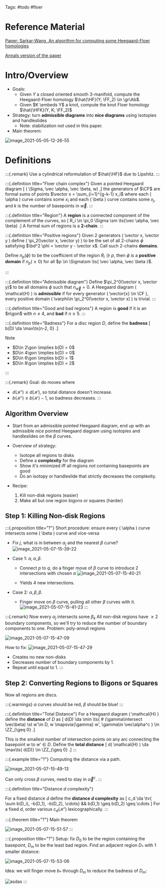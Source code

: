 Tags: #todo #floer 

# Reference Material

[Paper: Sarkar-Wang, An algorithm for computing some Heegaard-Floer homologies](https://arxiv.org/pdf/math/0607777.pdf)

[Annals version of the paper](https://annals.math.princeton.edu/wp-content/uploads/annals-v171-n2-p11-s.pdf)

# Intro/Overview

- Goals: 
  - Given $Y$ a closed oriented smooth 3-manifold, compute the Heegaard-Floer homology $\hat{\HF}(Y; \FF_2) \in \gr\Ab$.
  - Given $K \embeds Y$ a knot, compute the knot Floer homology $\hat{\HFK}(Y, K; \FF_2)$
- Strategy: turn **admissible diagrams** into **nice diagrams** using isotopies and handleslides
  - Note: stabilization not used in this paper.
- Main theorem:

![image_2021-05-05-12-26-55](figures/image_2021-05-05-12-26-55.png)

# Definitions


:::{.remark}
Use a cylindrical reformulation of $\hat{\HF}$ due to Lipshitz.
:::


:::{.definition title="Floer chain complex"}
Given a pointed Heegaard diagram 
\[
( \Sigma, \vec \alpha, \vec \beta, w)
,\]
the generators of $\CF$ are formal sums of points $\vector x = \sum_{i=1}^{g-k-1} x_i$ where each \( \alpha \) curve contains some $x_i$ and each \( \beta \) curve contains some $x_j$, and $k$ is the number of basepoints in $\vec w$.
:::


:::{.definition title="Region"}
A **region** is a connected component of the complement of the curves, so
\[
R_i \in \pi_0 \Sigma \sm \ts{\vec \alpha, \vec \beta}
.\]
A formal sum of regions is a **2-chain**.
:::


:::{.definition title="Positive regions"}
Given 2 generators \( \vector x, \vector y \) define \( \pi_2(\vector x, \vector y) \) to be the set of all 2-chains $\phi$ satisfying $\bd^2 \phi = \vector y - \vector x$.
Call such 2-chains **domains**.

Define $n_p(\phi)$ to be the coefficient of the region $R_i \ni p$, then $\phi$ is a **positive domain** if $n_p(\geq 0)$ for all $p \in \Sigma\sm \ts{ \vec \alpha, \vec \beta }$.

:::




:::{.definition title="Admissible diagram"}
Define $\pi_2^0(\vector x, \vector y)$ to be all domains $\phi$ such that $n_{\vec w} = 0$.
A Heegaard diagram \( \mathcal{H}  \) is **admissible** if for every generator \( \vector{x} \in \CF \), every positive domain \( \varphi\in \pi_2^0(\vector x, \vector x) \) is trivial. 
:::


:::{.definition title="Good and bad regions"}
A region is **good** if it is an $n\gon$ with $n\leq 4$, and **bad** if $n\geq 5$.
:::


:::{.definition title="Badness"}
For a disc region $D$, define the **badness**
\[
b(D) \da \max\ts{n-2, 0}
.\]

Note 

- $D\in 2\gon \implies b(D) = 0$
- $D\in 4\gon \implies b(D) = 0$
- $D\in 6\gon \implies b(D) = 1$
- $D\in 8\gon \implies b(D) = 2$

:::



:::{.remark}
Goal: do moves where

- $d(\mathcal{H}' ) \leq d( \mathcal{H}  )$, so total distance doesn't increase.
- $b( \mathcal{H}' ) \leq b( \mathcal{H} ) -1$, so badness decreases.
:::





## Algorithm Overview

- Start from an admissible pointed Heegaard diagram, end up with an admissible *nice* pointed Heegaard diagram using isotopies and handleslides on the $\beta$ curves.

- Overview of strategy:

  - Isotope all regions to disks
  - Define a **complexity** for the diagram
  - Show it's minimized iff all regions *not* containing basepoints are good
  - Do an isotopy or handleslide that strictly decreases the complexity.

- Recipe:

  1. Kill non-disk regions (easier)
  2. Make all but one region bigons or squares (harder)

## Step 1: Killing Non-disk Regions


:::{.proposition title="?"}
Short procedure: ensure every \( \alpha \) curve intersects some \( \beta \) curve and vice-versa

- Fix $j$, what is in between $\alpha_j$ and the nearest $\beta$ curve?
  ![image_2021-05-07-15-39-22](figures/image_2021-05-07-15-39-22.png)
- Case 1: $\alpha, \alpha, \beta$.
  - Connect $p$ to $q$, do a finger move of $\beta$ curve to introduce 2 intersections with chosen $\alpha$
  ![image_2021-05-07-15-40-21](figures/image_2021-05-07-15-40-21.png) 

  - Yields 4 new intersections.

- Case 2: $\alpha, \beta, \beta$.
  - Finger move on $\beta$ curve, pulling all other $\beta$ curves with it.
  ![image_2021-05-07-15-41-23](figures/image_2021-05-07-15-41-23.png)
:::


:::{.remark}
Now every $\alpha_j$ intersects some $\beta_k$
All non-disk regions have $\geq 2$ boundary components, so we'll try to reduce the number of boundary components to one.
Problem: poly-annuli regions

![image_2021-05-07-15-47-09](figures/image_2021-05-07-15-47-09.png)

How to fix:
![image_2021-05-07-15-47-29](figures/image_2021-05-07-15-47-29.png)

- Creates no new non-disks
- Decreases number of boundary components by 1.
- Repeat until equal to 1.
:::


## Step 2: Converting Regions to Bigons or Squares

Now all regions are discs.

:::{.warnings}
$\alpha$ curves should be red, $\beta$ should be blue!
:::

:::{.definition title="Total Distance"}
For a Heegaard diagram \( \mathcal{H}  \) define the **distance** of $D$ as 
\[
d(D) \da \min \ts{ \# (\gamma\intersect \vec\beta) \st w'\in D, w \mapsvia{\gamma} w', \gamma\in \vec\alpha^c } \in \ZZ_{\geq 0}
.\]

This is the smallest number of intersection points on any arc connecting the basepoint $w$ to $w'\in D$.
Define the **total distance** 
\[
d( \mathcal{H}  ) \da \max\ts{ d(D)} \in \ZZ_{\geq 0}
.\]
:::


:::{.example title="?"}
Computing the distance via a path.

![image_2021-05-07-15-49-13](figures/image_2021-05-07-15-49-13.png)

Can only cross $\beta$ curves, need to stay in $\vec \alpha^c$.
:::



:::{.definition title="Distance $d$ complexity"}


For a fixed distance $d$ define the **distance $d$ complexity** as 
\[
c_d \da \tv{ \sum b(D_i), -b(D_1), -b(D_2), \cdots}
&&
b(D_1) \geq b(D_2) \geq \cdots
\]
For a fixed $d$, order various $c_d( \mathcal{H}' )$ lexicographically.
:::



:::{.theorem title="?"}
Main theorem


![image_2021-05-07-15-51-57](figures/image_2021-05-07-15-51-57.png)
:::



:::{.proposition title="?"}
Setup: fix $D_0$ to be the region containing the basepoint, $D_m$ to be the least bad region.
Find an adjacent region $D_*$ with 1 smaller distance:

![image_2021-05-07-15-53-06](figures/image_2021-05-07-15-53-06.png)

Idea: we will finger move $b_*$ through $D_m$ to reduce the badness of $D_m$:

![asdas](figures/image_2021-05-07-15-53-42.png)
:::





